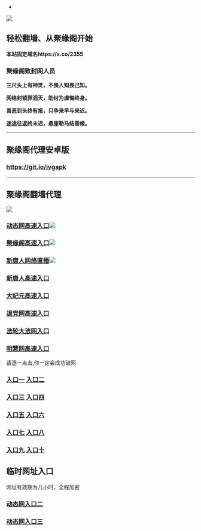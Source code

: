 * 
![](https://raw.githubusercontent.com/hao369/a/master/j.jpg)



## 轻松翻墙、从聚缘阁开始

**本站固定域名https://x.co/2355**

### 聚缘阁致封网人员

**三尺头上有神灵，不畏人知畏己知。**

**网络封锁罪滔天，助纣为虐悔终身。**

**善恶到头终有报，只争来早与来迟。**

**迷途往返终未迟，悬崖勒马结善缘。**

***



##  聚缘阁代理安卓版

### https://git.io/jygapk


***



## 聚缘阁翻墙代理 

![](https://raw.githubusercontent.com/hao369/a/master/wx2.jpg)

### [动态网高速入口](https://7vhayuv0d7.execute-api.ap-southeast-1.amazonaws.com/99a/?id=2)![](https://raw.githubusercontent.com/hao369/a/master/jygdl.gif)

### [聚缘阁高速入口](https://19kc3hh2ec.execute-api.ap-northeast-2.amazonaws.com/re)![](https://raw.githubusercontent.com/hao369/a/master/jyg.gif)

### [新唐人网络直播](https://f0gwphumt5.execute-api.ap-northeast-2.amazonaws.com/6q4w4v)![](https://raw.githubusercontent.com/hao369/a/master/jygtj.gif)

### [新唐人高速入口](https://7vhayuv0d7.execute-api.ap-southeast-1.amazonaws.com/99a/?id=5)

### [大纪元高速入口](https://7vhayuv0d7.execute-api.ap-southeast-1.amazonaws.com/99a/?id=7)

### [退党网高速入口](https://7vhayuv0d7.execute-api.ap-southeast-1.amazonaws.com/99a/?id=8)

### [法轮大法网入口](https://7vhayuv0d7.execute-api.ap-southeast-1.amazonaws.com/99a/?id=15)

### [明慧网高速入口](https://7vhayuv0d7.execute-api.ap-southeast-1.amazonaws.com/99a/?id=3)
请逐一点击,你一定会成功破网

### **[入口一](http://x.co/2244)** **[入口二](http://x.co/3824)**


### **[入口三](https://s3.eu-central-1.amazonaws.com/jyg3/index.html)**  **[入口四](https://s3-ap-southeast-1.amazonaws.com/jyg4/index.html)**

### **[入口五](https://s3.ap-south-1.amazonaws.com/jyg5/index.html)**  **[入口六](https://s3-us-west-1.amazonaws.com/jyg6/index.html)**


###  **[入口七](https://s3-us-west-2.amazonaws.com/jyg7/index.html)**  **[入口八](https://s3-eu-west-1.amazonaws.com/jyg8/index.html)**


###  **[入口九](https://s3-ap-northeast-1.amazonaws.com/jyg9/index.html)**  **[入口十](https://s3.amazonaws.com/dtw/index.html)**



## 临时网址入口 

网址有效期为几小时，全程加密

### [动态网入口二](https://x.co/ddg)

### [动态网入口三](https://x.co/ddf)




